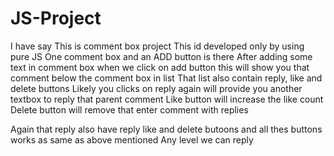 # JS-Project

I have say
This is comment box project
This id developed only by using pure JS 
One comment box and an ADD button is there
After adding some text in comment box when we click on add button this will show you that comment below the comment box in list
That list also contain reply, like and delete buttons
Likely you clicks on reply again will provide you another textbox to reply that parent comment
Like button will increase the like count
Delete button will remove that enter comment with replies

Again that reply also have reply like and delete butoons and all thes buttons works as same as above mentioned
Any level we can reply
